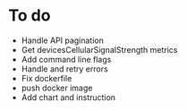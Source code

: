 # To do

- Handle API pagination
- Get devicesCellularSignalStrength metrics
- Add command line flags
- Handle and retry errors
- Fix dockerfile
- push docker image
- Add chart and instruction

